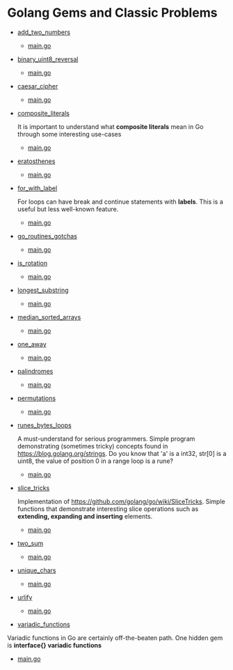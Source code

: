 # Golang Gems and Classic Problems


 * [add_two_numbers](./add_two_numbers)
   * [main.go](./add_two_numbers/main.go)
 * [binary_uint8_reversal](./binary_uint8_reversal)
   * [main.go](./binary_uint8_reversal/main.go)
 * [caesar_cipher](./caesar_cipher)
   * [main.go](./caesar_cipher/main.go)
 * [composite_literals](./composite_literals)
    
    It is important to understand what **composite literals** mean in Go through some interesting use-cases
 
   * [main.go](./composite_literals/main.go)
 * [eratosthenes](./eratosthenes)
   * [main.go](./eratosthenes/main.go)
 * [for_with_label](./for_with_label)
    
    For loops can have break and continue statements with **labels**. This is a useful but less well-known feature.
 
   * [main.go](./for_with_label/main.go)
 * [go_routines_gotchas](./go_routines_gotchas)
   * [main.go](./go_routines_gotchas/main.go)
 * [is_rotation](./is_rotation)
   * [main.go](./is_rotation/main.go)
 * [longest_substring](./longest_substring)
   * [main.go](./longest_substring/main.go)
 * [median_sorted_arrays](./median_sorted_arrays)
   * [main.go](./median_sorted_arrays/main.go)
 * [one_away](./one_away)
   * [main.go](./one_away/main.go)
 * [palindromes](./palindromes)
   * [main.go](./palindromes/main.go)
 * [permutations](./permutations)
   * [main.go](./permutations/main.go)
 * [runes_bytes_loops](./runes_bytes_loops)
 
     A must-understand for serious programmers. Simple program demonstrating (sometimes tricky) concepts found in https://blog.golang.org/strings. Do you know that 'a' is a int32, str[0] is a uint8, the value of position 0 in a range loop is a rune? 

 
   * [main.go](./runes_bytes_loops/main.go)
 * [slice_tricks](./slice_tricks)
 
   Implementation of https://github.com/golang/go/wiki/SliceTricks. Simple functions that demonstrate interesting slice operations such as **extending, expanding and inserting** elements.
 
   * [main.go](./slice_tricks/main.go)
 * [two_sum](./two_sum)
   * [main.go](./two_sum/main.go)
 * [unique_chars](./unique_chars)
   * [main.go](./unique_chars/main.go)
 * [urlify](./urlify)
   * [main.go](./urlify/main.go)
 * [variadic_functions](./variadic_functions)
 
 Variadic functions in Go are certainly off-the-beaten path. One hidden gem is **interface{} variadic functions**
 
   * [main.go](./variadic_functions/main.go)
